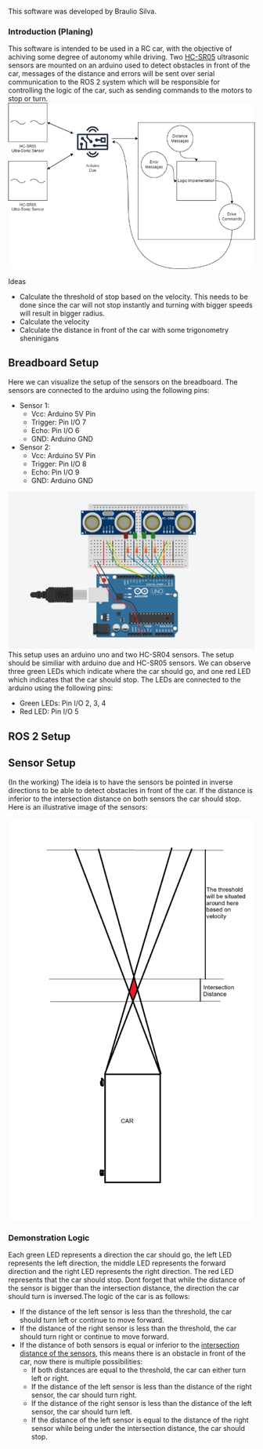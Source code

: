 This software was developed by Braulio Silva.

### Introduction (Planing)
This software is intended to be used in a RC car, with the objective of achiving some degree of autonomy while driving. Two [HC-SR05](docs\resources\M_HY-SRF05_0003.pdf) ultrasonic sensors are mounted on an arduino used to detect obstacles in front of the car, messages of the distance and errors will be sent over serial communication to the ROS 2 system which will be responsible for controlling the logic of the car, such as sending commands to the motors to stop or turn.   
![Driverless System](resources\DriverlessSys.png)

Ideas
 - Calculate the threshold of stop based on the velocity. This needs to be done since the car will not stop instantly and turning with bigger speeds will result in bigger radius.
 - Calculate the velocity
 - Calculate the distance in front of the car with some trigonometry sheninigans

## Breadboard Setup
Here we can visualize the setup of the sensors on the breadboard. The sensors are connected to the arduino using the following pins:
- Sensor 1:
    - Vcc: Arduino 5V Pin
    - Trigger: Pin I/O 7
    - Echo: Pin I/O 6
    - GND: Arduino GND 
- Sensor 2:
    - Vcc: Arduino 5V Pin
    - Trigger: Pin I/O 8
    - Echo: Pin I/O 9
    - GND: Arduino GND 

![Arduino Setup with HC-SR05](.\resources\ArduinoSetup.png)
This setup uses an arduino uno and two HC-SR04 sensors.
The setup should be similiar with arduino due and HC-SR05 sensors. We can observe three green LEDs which indicate where the car should go, and one red LED which indicates that the car should stop. The LEDs are connected to the arduino using the following pins:
 - Green LEDs: Pin I/O 2, 3, 4
 - Red LED: Pin I/O 5

## ROS 2 Setup

## Sensor Setup
(In the working)
The ideia is to have the sensors be pointed in inverse directions to be able to detect obstacles in front of the car. If the distance is inferior to the intersection distance on both sensors the car should stop. Here is an illustrative image of the sensors:

![Sensor Setup](resources\PaintMaster.png) 

### Demonstration Logic
Each green LED represents a direction the car should go, the left LED represents the left direction, the middle LED represents the forward direction and the right LED represents the right direction. The red LED represents that the car should stop. Dont forget that while the distance of the sensor is bigger than the intersection distance, the direction the car should turn is inversed.The logic of the car is as follows:
- If the distance of the left sensor is less than the threshold, the car should turn left or continue to move forward.
- If the distance of the right sensor is less than the threshold, the car should turn right or continue to move forward.
- If the distance of both sensors is equal or inferior to the [intersection distance of the sensors](#sensor-setup), this means there is an obstacle in front of the car, now there is multiple possibilities:
    - If both distances are equal to the threshold, the car can either turn left or right.
    - If the distance of the left sensor is less than the distance of the right sensor, the car should turn right.
    - If the distance of the right sensor is less than the distance of the left sensor, the car should turn left.
    - If the distance of the left sensor is equal to the distance of the right sensor while being under the intersection distance, the car should stop.